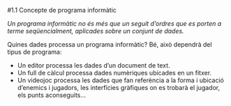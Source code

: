 #1.1 Concepte de programa informàtic

*Un _programa informàtic_ no és més que un seguit d’ordres que es porten a
terme seqüencialment, aplicades sobre un conjunt de dades.*

Quines dades processa un programa informàtic? Bé, això dependrà del tipus de
programa:
* Un editor processa les dades d’un document de text.
* Un full de càlcul processa dades numèriques ubicades en un fitxer.
* Un videojoc processa les dades que fan referència a la forma i ubicació
d’enemics i jugadors, les interfícies gràfiques on es trobarà el jugador, els
punts aconseguits...
